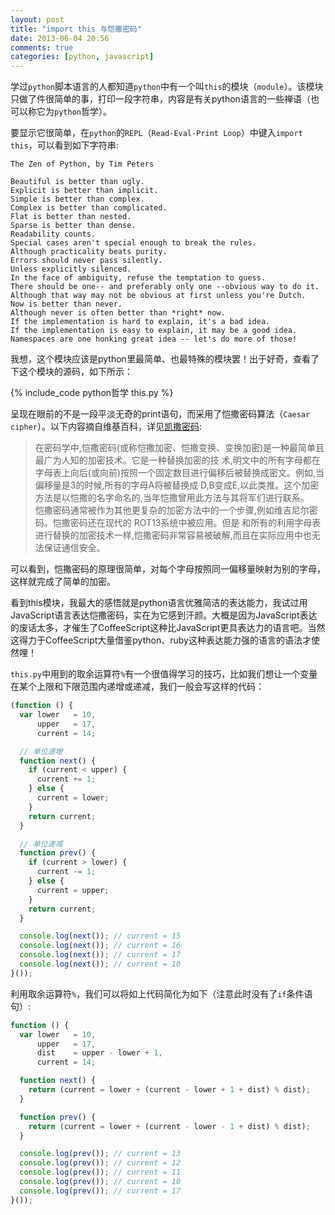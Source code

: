 ```yaml
---
layout: post
title: "import this 与恺撒密码"
date: 2013-06-04 20:56
comments: true
categories: [python, javascript]
---
```


学过`python`脚本语言的人都知道`python`中有一个叫`this`的模块（`module`）。该模块只做了件很简单的事，打印一段字符串，内容是有关python语言的一些禅语（也可以称它为`python`哲学）。

<!-- more -->

要显示它很简单，在`python`的`REPL`（`Read-Eval-Print Loop`）中键入`import this`，可以看到如下字符串:

```
The Zen of Python, by Tim Peters

Beautiful is better than ugly.
Explicit is better than implicit.
Simple is better than complex.
Complex is better than complicated.
Flat is better than nested.
Sparse is better than dense.
Readability counts.
Special cases aren't special enough to break the rules.
Although practicality beats purity.
Errors should never pass silently.
Unless explicitly silenced.
In the face of ambiguity, refuse the temptation to guess.
There should be one-- and preferably only one --obvious way to do it.
Although that way may not be obvious at first unless you're Dutch.
Now is better than never.
Although never is often better than *right* now.
If the implementation is hard to explain, it's a bad idea.
If the implementation is easy to explain, it may be a good idea.
Namespaces are one honking great idea -- let's do more of those!
```

我想，这个模块应该是python里最简单、也最特殊的模块罢！出于好奇，查看了下这个模块的源码，如下所示：

{% include_code python哲学 this.py %}

呈现在眼前的不是一段平淡无奇的print语句，而采用了恺撒密码算法（`Caesar cipher`）。以下内容摘自维基百科，详见[凯撒密码](http://goo.gl/n9Ldz):

> 在密码学中,恺撒密码(或称恺撒加密、恺撒变换、变换加密)是一种最简单且最广为人知的加密技术。它是一种替换加密的技 术,明文中的所有字母都在字母表上向后(或向前)按照一个固定数目进行偏移后被替换成密文。例如,当偏移量是3的时候,所有的字母A将被替换成 D,B变成E,以此类推。这个加密方法是以恺撒的名字命名的,当年恺撒曾用此方法与其将军们进行联系。<br>
恺撒密码通常被作为其他更复杂的加密方法中的一个步骤,例如维吉尼尔密码。恺撒密码还在现代的 ROT13系统中被应用。但是 和所有的利用字母表进行替换的加密技术一样,恺撒密码非常容易被破解,而且在实际应用中也无法保证通信安全。

可以看到，恺撒密码的原理很简单，对每个字母按照同一偏移量映射为别的字母，这样就完成了简单的加密。

看到this模块，我最大的感悟就是python语言优雅简洁的表达能力，我试过用JavaScript语言表达恺撒密码，实在为它感到汗颜。大概是因为JavaScript表达的废话太多，才催生了CoffeeScript这种比JavaScript更具表达力的语言吧。当然这得力于CoffeeScript大量借鉴python、ruby这种表达能力强的语言的语法才使然哩！

`this.py`中用到的取余运算符`%`有一个很值得学习的技巧，比如我们想让一个变量在某个上限和下限范围内递增或递减，我们一般会写这样的代码：

```js
(function () {
  var lower   = 10,
      upper   = 17,
      current = 14;

  // 单位递增
  function next() {
    if (current < upper) {
      current += 1;
    } else {
      current = lower;
    }
    return current;
  }

  // 单位递减
  function prev() {
    if (current > lower) {
      current -= 1;
    } else {
      current = upper;
    }
    return current;
  }

  console.log(next()); // current = 15
  console.log(next()); // current = 16
  console.log(next()); // current = 17
  console.log(next()); // current = 10
}());
```

利用取余运算符`%`，我们可以将如上代码简化为如下（注意此时没有了`if`条件语句）:

```js
function () {
  var lower   = 10,
      upper   = 17,
      dist    = upper - lower + 1,
      current = 14;

  function next() {
    return (current = lower + (current - lower + 1 + dist) % dist);
  }

  function prev() {
    return (current = lower + (current - lower - 1 + dist) % dist);
  }

  console.log(prev()); // current = 13
  console.log(prev()); // current = 12
  console.log(prev()); // current = 11
  console.log(prev()); // current = 10
  console.log(prev()); // current = 17
}());
```

